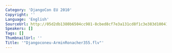 ```yaml
---
Category: 'DjangoCon EU 2010'
Copyright: ''
Language: 'English'
SourceUrl: http://05d2db1380b6504cc981-8cbed8cf7e3a131cd8f1c3e383d10041.r93.cf2.rackcdn.com/djangocon-eu-2010/Djangoconeu-ArminRonacher355.flv
Speakers: []
Tags: []
ThumbnailUrl: ''
Title: '"Djangoconeu-ArminRonacher355.flv"'
---
```



